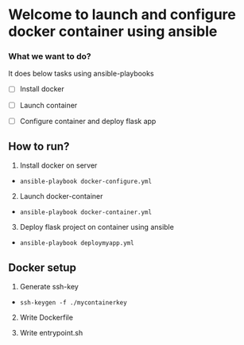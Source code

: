 
# Welcome to launch and configure docker container using ansible

### What we want to do?
  It does below tasks using ansible-playbooks

 - [ ]  Install docker

 - [ ]  Launch container

 - [ ]  Configure container and deploy flask app

  
## How to run?

1. Install docker on server

-  `ansible-playbook docker-configure.yml`

2. Launch docker-container

-  `ansible-playbook docker-container.yml`

3. Deploy flask project on container using ansible

-  `ansible-playbook deploymyapp.yml`

  

## Docker setup

1. Generate ssh-key

-  `ssh-keygen -f ./mycontainerkey`

2. Write Dockerfile


3. Write entrypoint.sh